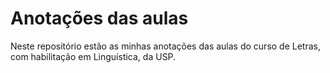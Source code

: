 Anotações das aulas
===================

Neste repositório estão as minhas anotações das aulas do curso de Letras, com habilitação em Linguística, da USP.
